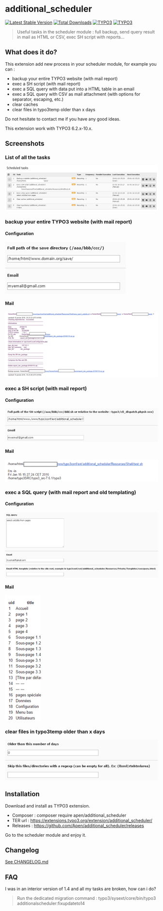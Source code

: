 # additional_scheduler

[![Latest Stable Version](https://img.shields.io/packagist/v/apen/additional_scheduler?label=version)](https://packagist.org/packages/apen/additional_scheduler)
[![Total Downloads](https://img.shields.io/packagist/dt/apen/additional_scheduler)](https://packagist.org/packages/apen/additional_scheduler)
[![TYPO3](https://img.shields.io/badge/TYPO3-10.4-orange.svg?style=flat-square)](https://typo3.org/)
[![TYPO3](https://img.shields.io/badge/TYPO3-11.5-orange.svg?style=flat-square)](https://typo3.org/)

>  Useful tasks in the scheduler module : full backup, send query result in mail as HTML or CSV, exec SH script with reports...

## What does it do?

This extension add new process in your scheduler module, for example you can :
* backup your entire TYPO3 website (with mail report)
* exec a SH script (with mail report)
* exec a SQL query with data put into a HTML table in an email
* exec a SQL query with CSV as mail attachment (with options for separator, escaping, etc.) 
* clear caches
* clear files in typo3temp older than x days

Do not hesitate to contact me if you have any good ideas.

This extension work with TYPO3 6.2.x-10.x.

## Screenshots

### List of all the tasks

![](https://raw.githubusercontent.com/Apen/additional_scheduler/master/Resources/Public/Images/list.png)

### backup your entire TYPO3 website (with mail report)

#### Configuration

![](https://raw.githubusercontent.com/Apen/additional_scheduler/master/Resources/Public/Images/backup.png)

#### Mail

![](https://raw.githubusercontent.com/Apen/additional_scheduler/master/Resources/Public/Images/backup-email.png)

### exec a SH script (with mail report)

#### Configuration

![](https://raw.githubusercontent.com/Apen/additional_scheduler/master/Resources/Public/Images/exec.png)

#### Mail

![](https://raw.githubusercontent.com/Apen/additional_scheduler/master/Resources/Public/Images/exec-email.png)

### exec a SQL query (with mail report and old templating)

#### Configuration

![](https://raw.githubusercontent.com/Apen/additional_scheduler/master/Resources/Public/Images/query.png)

#### Mail

![](https://raw.githubusercontent.com/Apen/additional_scheduler/master/Resources/Public/Images/query-email.png)

### clear files in typo3temp older than x days

![](https://raw.githubusercontent.com/Apen/additional_scheduler/master/Resources/Public/Images/typo3temp.png)

## Installation

Download and install as TYPO3 extension.

* Composer : composer require apen/additional_scheduler
* TER url : https://extensions.typo3.org/extension/additional_scheduler/
* Releases : https://github.com/Apen/additional_scheduler/releases

Go to the scheduler module and enjoy it.

## Changelog

[See CHANGELOG.md](https://github.com/Apen/additional_scheduler/blob/master/CHANGELOG.md)

## FAQ

I was in an interior version of 1.4 and all my tasks are broken, how can i do?

> Run the dedicated migration command : typo3/sysext/core/bin/typo3 additionalscheduler:fixupdateto14



